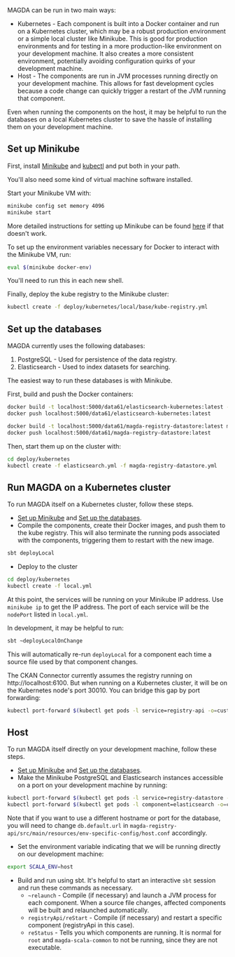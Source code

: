 MAGDA can be run in two main ways:

* Kubernetes - Each component is built into a Docker container and run on a Kubernetes cluster, which may be a robust production environment or a simple local cluster like Minikube.  This is good for production environments and for testing in a more production-like environment on your development machine.  It also creates a more consistent environment, potentially avoiding configuration quirks of your development machine.
* Host - The components are run in JVM processes running directly on your development machine.  This allows for fast development cycles because a code change can quickly trigger a restart of the JVM running that component. 

Even when running the components on the host, it may be helpful to run the databases on a local Kubernetes cluster to save the hassle of installing them on your development machine.

## Set up Minikube

First, install [Minikube](https://github.com/kubernetes/minikube/releases) and [kubectl](https://kubernetes.io/docs/user-guide/prereqs/) and put both in your path.

You'll also need some kind of virtual machine software installed.

Start your Minikube VM with:

```bash
minikube config set memory 4096
minikube start
```

More detailed instructions for setting up Minikube can be found [here](https://github.com/kubernetes/minikube) if that doesn't work.

To set up the environment variables necessary for Docker to interact with the Minikube VM, run:

```bash
eval $(minikube docker-env)
```

You'll need to run this in each new shell.

Finally, deploy the kube registry to the Minikube cluster:

```bash
kubectl create -f deploy/kubernetes/local/base/kube-registry.yml
```

## Set up the databases

MAGDA currently uses the following databases:

1. PostgreSQL - Used for persistence of the data registry.
2. Elasticsearch - Used to index datasets for searching.

The easiest way to run these databases is with Minikube.

First, build and push the Docker containers:

```bash
docker build -t localhost:5000/data61/elasticsearch-kubernetes:latest -f deploy/docker/elasticsearch-kubernetes.dockerfile deploy/docker
docker push localhost:5000/data61/elasticsearch-kubernetes:latest

docker build -t localhost:5000/data61/magda-registry-datastore:latest magda-registry-datastore
docker push localhost:5000/data61/magda-registry-datastore:latest
```

Then, start them up on the cluster with:

```bash
cd deploy/kubernetes
kubectl create -f elasticsearch.yml -f magda-registry-datastore.yml
```

## Run MAGDA on a Kubernetes cluster

To run MAGDA itself on a Kubernetes cluster, follow these steps.

* [Set up Minikube](#set-up-minikube) and [Set up the databases](#set-up-the-databases).
* Compile the components, create their Docker images, and push them to the kube registry.  This will also terminate the running pods associated with the components, triggering them to restart with the new image.

```bash
sbt deployLocal
```

* Deploy to the cluster
 
```bash
cd deploy/kubernetes
kubectl create -f local.yml
```

At this point, the services will be running on your Minikube IP address.  Use `minikube ip` to get the IP address.  The port of each service will be the `nodePort` listed in `local.yml`.

In development, it may be helpful to run:

```bash
sbt ~deployLocalOnChange
```

This will automatically re-run `deployLocal` for a component each time a source file used by that component changes. 

The CKAN Connector currently assumes the registry running on http://localhost:6100.  But when running on a Kubernetes cluster, it will be on the Kubernetes node's port 30010.  You can bridge this gap by port forwarding:

```bash
kubectl port-forward $(kubectl get pods -l service=registry-api -o=custom-columns=NAME:.metadata.name --no-headers) 6100:80 > /dev/null &
```

## Host

To run MAGDA itself directly on your development machine, follow these steps.

* [Set up Minikube](#set-up-minikube) and [Set up the databases](#set-up-the-databases).
* Make the Minikube PostgreSQL and Elasticsearch instances accessible on a port on your development machine by running:

```bash
kubectl port-forward $(kubectl get pods -l service=registry-datastore -o=custom-columns=NAME:.metadata.name --no-headers) 5432 > /dev/null &
kubectl port-forward $(kubectl get pods -l component=elasticsearch -o=custom-columns=NAME:.metadata.name --no-headers) 9300 > /dev/null &
```

Note that if you want to use a different hostname or port for the database, you will need to change `db.default.url` in `magda-registry-api/src/main/resources/env-specific-config/host.conf` accordingly.

* Set the environment variable indicating that we will be running directly on our development machine:

```bash
export SCALA_ENV=host
```

* Build and run using sbt.  It's helpful to start an interactive `sbt` session and run these commands as necessary.
  * `~relaunch` - Compile (if necessary) and launch a JVM process for each component.  When a source file changes, affected components will be built and relaunched automatically.
  * `registryApi/reStart` - Compile (if necessary) and restart a specific component (registryApi in this case).
  * `reStatus` - Tells you which components are running.  It is normal for `root` and `magda-scala-common` to not be running, since they are not executable.
